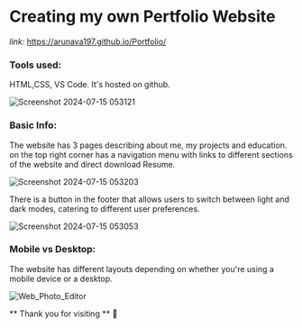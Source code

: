 # Creating my own Pertfolio Website

*link:* https://arunava197.github.io/Portfolio/
### Tools used:
HTML,CSS, VS Code. It's hosted on github. 

![Screenshot 2024-07-15 053121](https://github.com/user-attachments/assets/a0eadd82-2f41-4c16-bc06-50510766aa95)
### Basic Info:
The website has 3 pages describing about me, my projects and education.
on the top right corner has a navigation menu with links to different sections of the website and direct download Resume.

![Screenshot 2024-07-15 053203](https://github.com/user-attachments/assets/2b714c58-3fe7-45fd-837d-d185cb91f21b)

There is a button in the footer that allows users to switch between light and dark modes, catering to different user preferences.

![Screenshot 2024-07-15 053053](https://github.com/user-attachments/assets/ee056f98-14d0-4450-b723-f256d7027fb1)

### Mobile vs Desktop:
The website has different layouts depending on whether you're using a mobile device or a desktop.



![Web_Photo_Editor](https://github.com/user-attachments/assets/92fdda6e-e62c-4e6f-be1f-a6c2dc0074cc)



** Thank you for visiting ** 🤘 

